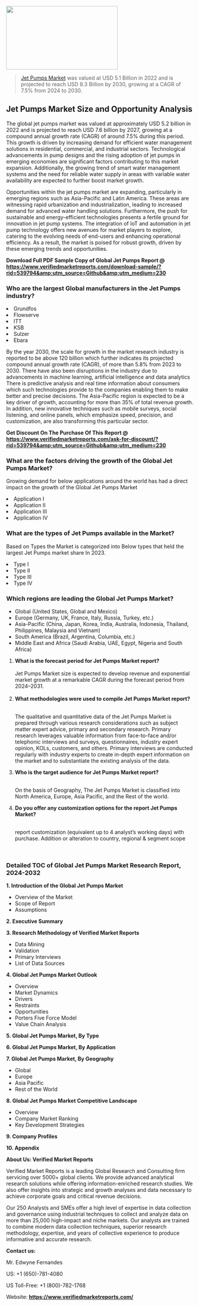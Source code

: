 <img src="https://ffe5etoiles.com/wp-content/uploads/2024/12/MST1-300x171.png" alt="" width="300" height="171" class="alignnone size-medium wp-image-20088" /><blockquote><p><p><a href="https://www.verifiedmarketreports.com/download-sample/?rid=539794&utm_source=Github&utm_medium=230" target="_blank">Jet Pumps Market</a> was valued at USD 5.1 Billion in 2022 and is projected to reach USD 8.3 Billion by 2030, growing at a CAGR of 7.5% from 2024 to 2030.</p></blockquote><p><h2>Jet Pumps Market Size and Opportunity Analysis</h2> <p>The global jet pumps market was valued at approximately USD 5.2 billion in 2022 and is projected to reach USD 7.6 billion by 2027, growing at a compound annual growth rate (CAGR) of around 7.5% during this period. This growth is driven by increasing demand for efficient water management solutions in residential, commercial, and industrial sectors. Technological advancements in pump designs and the rising adoption of jet pumps in emerging economies are significant factors contributing to this market expansion. Additionally, the growing trend of smart water management systems and the need for reliable water supply in areas with variable water availability are expected to further boost market growth.</p> <p>Opportunities within the jet pumps market are expanding, particularly in emerging regions such as Asia-Pacific and Latin America. These areas are witnessing rapid urbanization and industrialization, leading to increased demand for advanced water handling solutions. Furthermore, the push for sustainable and energy-efficient technologies presents a fertile ground for innovation in jet pump systems. The integration of IoT and automation in jet pump technology offers new avenues for market players to explore, catering to the evolving needs of end-users and enhancing operational efficiency. As a result, the market is poised for robust growth, driven by these emerging trends and opportunities.</p> </p><p class=""><strong>Download Full PDF Sample Copy of Global Jet Pumps Report @ <a href="https://www.verifiedmarketreports.com/download-sample/?rid=539794&amp;utm_source=Github&amp;utm_medium=230" target="_blank">https://www.verifiedmarketreports.com/download-sample/?rid=539794&amp;utm_source=Github&amp;utm_medium=230</a></strong></p><h3 id="" class="">Who are the largest Global manufacturers in the Jet Pumps industry?</h3><p><li>Grundfos</li><li> Flowserve</li><li> ITT</li><li> KSB</li><li> Sulzer</li><li> Ebara</li></p><div class=""><div class="" dir="" data-message-author-role="" data-message-id="" data-message-model-slug=""><div class=""><div class=""><div class=""><div class="" dir="" data-message-author-role="" data-message-id="" data-message-model-slug=""><div class=""><div class=""><p>By the year 2030, the scale for growth in the market research industry is reported to be above 120 billion which further indicates its projected compound annual growth rate (CAGR), of more than 5.8% from 2023 to 2030. There have also been disruptions in the industry due to advancements in machine learning, artificial intelligence and data analytics There is predictive analysis and real time information about consumers which such technologies provide to the companies enabling them to make better and precise decisions. The Asia-Pacific region is expected to be a key driver of growth, accounting for more than 35% of total revenue growth. In addition, new innovative techniques such as mobile surveys, social listening, and online panels, which emphasize speed, precision, and customization, are also transforming this particular sector.</p><p><strong>Get Discount On The Purchase Of This Report @&nbsp; <a href="https://www.verifiedmarketreports.com/ask-for-discount/?rid=539794&amp;utm_source=Github&amp;utm_medium=230" target="_blank">https://www.verifiedmarketreports.com/ask-for-discount/?rid=539794&amp;utm_source=Github&amp;utm_medium=230</a></strong></p></div></div></div></div></div></div></div></div><h3 id="" class="">What are the factors driving the growth of the Global Jet Pumps Market?</h3><p id="" class="">Growing demand for below applications around the world has had a direct impact on the growth of the Global Jet Pumps Market</p><p id="" class=""><li>Application I</li><li> Application II</li><li> Application III</li><li> Application IV</li></p><h3 id="" class="">What are the types of Jet Pumps available in the Market?</h3><p id="" class="">Based on Types the Market is categorized into Below types that held the largest Jet Pumps market share In 2023.</p><p id="" class=""><li>Type I</li><li> Type II</li><li> Type III</li><li> Type IV</li></p><h3 id="" class="">Which regions are leading the Global Jet Pumps Market?</h3><ul><li>Global (United States, Global and Mexico)</li><li>Europe (Germany, UK, France, Italy, Russia, Turkey, etc.)</li><li>Asia-Pacific (China, Japan, Korea, India, Australia, Indonesia, Thailand, Philippines, Malaysia and Vietnam)</li><li>South America (Brazil, Argentina, Columbia, etc.)</li><li>Middle East and Africa (Saudi Arabia, UAE, Egypt, Nigeria and South Africa)</li></ul><p><ol><li><strong>What is the forecast period for Jet Pumps Market report?<br /></strong><br /><span data-sheets-root="1" data-sheets-value="{&quot;1&quot;:2,&quot;2&quot;:&quot;XXXX size is expected to develop revenue and exponential market growth at a remarkable CAGR during the forecast period from 2024&ndash;2030.&quot;}" data-sheets-userformat="{&quot;2&quot;:12674,&quot;4&quot;:{&quot;1&quot;:2,&quot;2&quot;:16776960},&quot;10&quot;:2,&quot;11&quot;:0,&quot;15&quot;:&quot;Arial&quot;,&quot;16&quot;:12}">Jet Pumps Market size is expected to develop revenue and exponential market growth at a remarkable CAGR during the forecast period from 2024&ndash;2031.</span><br /><br /></li><li><strong>What methodologies were used to compile Jet Pumps Market report?<br /><br /></strong><p>The qualitative and quantitative data of the&nbsp;Jet Pumps Market is prepared through various research considerations such as subject matter expert advice, primary and secondary research. Primary research leverages valuable information from face-to-face and/or telephonic interviews and surveys, questionnaires, industry expert opinion, KOLs, customers, and others. Primary interviews are conducted regularly with industry experts to create in-depth expert information on the market and to substantiate the existing analysis of the data.&nbsp;</p></li><li><strong>Who is the target audience for Jet Pumps Market report?<br /><br /></strong><p>On the basis of Geography, The&nbsp;Jet Pumps Market is classified into North America, Europe, Asia Pacific, and the Rest of the world.</p></li><li><strong>Do you offer any customization options for the report Jet Pumps Market?<br /><br /></strong><p>report customization (equivalent up to 4 analyst&rsquo;s working days) with purchase. Addition or alteration to country, regional &amp; segment scope</p><p>&nbsp;</p></li></ol></p><h3 id="" class="">Detailed TOC of Global Jet Pumps Market Research Report, 2024-2032</h3><p id="" class=""><strong>1. Introduction of the Global Jet Pumps Market</strong></p><ul><li>Overview of the Market</li><li>Scope of Report</li><li>Assumptions</li></ul><p id="" class=""><strong>2. Executive Summary</strong></p><p id="" class=""><strong>3. Research Methodology of&nbsp;Verified Market Reports</strong></p><ul><li>Data Mining</li><li>Validation</li><li>Primary Interviews</li><li>List of Data Sources</li></ul><p id="" class=""><strong>4. Global Jet Pumps Market Outlook</strong></p><ul><li>Overview</li><li>Market Dynamics</li><li>Drivers</li><li>Restraints</li><li>Opportunities</li><li>Porters Five Force Model</li><li>Value Chain Analysis</li></ul><p id="" class=""><strong>5. Global Jet Pumps Market, By&nbsp;Type</strong></p><p id="" class=""><strong>6. Global Jet Pumps Market, By Application</strong></p><p id="" class=""><strong>7. Global Jet Pumps Market, By Geography</strong></p><ul><li>Global</li><li>Europe</li><li>Asia Pacific</li><li>Rest of the World</li></ul><p id="" class=""><strong>8. Global Jet Pumps Market Competitive Landscape</strong></p><ul><li>Overview</li><li>Company Market Ranking</li><li>Key Development Strategies</li></ul><p id="" class=""><strong>9. Company Profiles</strong></p><p id="" class=""><strong>10. Appendix</strong></p><p id="" class=""><strong>About Us: Verified Market Reports</strong></p><p id="" class="">Verified Market Reports is a leading Global Research and Consulting firm servicing over 5000+ global clients. We provide advanced analytical research solutions while offering information-enriched research studies. We also offer insights into strategic and growth analyses and data necessary to achieve corporate goals and critical revenue decisions.</p><p id="" class="">Our 250 Analysts and SMEs offer a high level of expertise in data collection and governance using industrial techniques to collect and analyze data on more than 25,000 high-impact and niche markets. Our analysts are trained to combine modern data collection techniques, superior research methodology, expertise, and years of collective experience to produce informative and accurate research.</p><p id="" class=""><strong>Contact us:</strong></p><p id="" class="">Mr. Edwyne Fernandes</p><p id="" class="">US: +1 (650)-781-4080</p><p id="" class="">US Toll-Free: +1 (800)-782-1768</p><p id="" class="">Website: <a target="" data-test-app-aware-link=""><strong>https://www.verifiedmarketreports.com/</strong></a></p>
